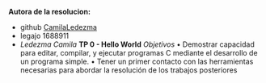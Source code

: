 **Autora de la resolucion:**
- github [CamilaLedezma](https://github.com/CamilaLedezma)
- legajo 1688911
- _Ledezma Camila_
**TP 0 - Hello World** 
_Objetivos_
• Demostrar capacidad para editar, compilar, y ejecutar programas C mediante
el desarrollo de un programa simple.
• Tener un primer contacto con las herramientas necesarias para abordar la
resolución de los trabajos posteriores
